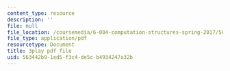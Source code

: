 ```yaml
---
content_type: resource
description: ''
file: null
file_location: /coursemedia/6-004-computation-structures-spring-2017/563442b91ed5f3c4de5cb4934247a32b_776ZuSOo6hg.pdf
file_type: application/pdf
resourcetype: Document
title: 3play pdf file
uid: 563442b9-1ed5-f3c4-de5c-b4934247a32b
---
```

